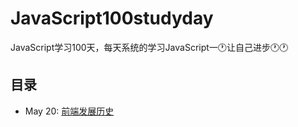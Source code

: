 # JavaScript100studyday
JavaScript学习100天，每天系统的学习JavaScript一🕐让自己进步🕐🕐
## 目录
* May 20:  [前端发展历史](#1-浅谈前端发展史)
